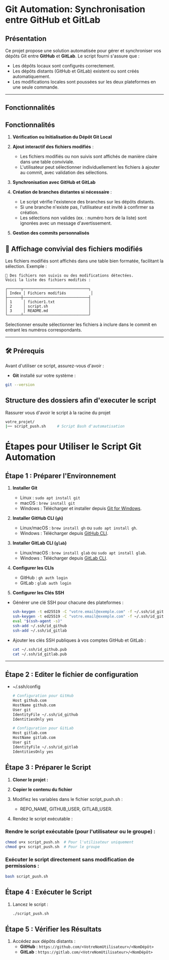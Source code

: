 # Git Automation: Synchronisation entre GitHub et GitLab

## Présentation

Ce projet propose une solution automatisée pour gérer et synchroniser vos dépôts Git entre **GitHub** et **GitLab**. Le script fourni s'assure que :
- Les dépôts locaux sont configurés correctement.
- Les dépôts distants (GitHub et GitLab) existent ou sont créés automatiquement.
- Les modifications locales sont poussées sur les deux plateformes en une seule commande.

---

## Fonctionnalités

## Fonctionnalités

1. **Vérification ou Initialisation du Dépôt Git Local**
2. **Ajout interactif des fichiers modifiés** :
   - Les fichiers modifiés ou non suivis sont affichés de manière claire dans une table conviviale.
   - L'utilisateur peut sélectionner individuellement les fichiers à ajouter au commit, avec validation des sélections.

3. **Synchronisation avec GitHub et GitLab**
4. **Création de branches distantes si nécessaire** :
   - Le script vérifie l'existence des branches sur les dépôts distants.
   - Si une branche n'existe pas, l'utilisateur est invité à confirmer sa création.
   - Les sélections non valides (ex. : numéro hors de la liste) sont ignorées avec un message d'avertissement.

5. **Gestion des commits personnalisés**

## 📂 **Affichage convivial des fichiers modifiés**

Les fichiers modifiés sont affichés dans une table bien formatée, facilitant la sélection. Exemple :

```
📂 Des fichiers non suivis ou des modifications détectées.
Voici la liste des fichiers modifiés :

┌──────┬─────────────────────────────┐
│ Index │ Fichiers modifiés           │
├──────┼─────────────────────────────┤
│ 1     │ fichier1.txt               │
│ 2     │ script.sh                  │
│ 3     │ README.md                  │
└──────┴─────────────────────────────┘
```

Selectionner ensuite sélectionner les fichiers à inclure dans le commit en entrant les numéros correspondants.

---

## 🛠️ Prérequis

Avant d'utiliser ce script, assurez-vous d'avoir :
- **Git** installé sur votre système :
```bash
git --version
```
## Structure des dossiers afin d'executer le script

Rassurer vous d'avoir le script à la racine du projet 
   ```bash
   votre_projet/
   |── script_push.sh     # Script Bash d'automatisation
   ```
# Étapes pour Utiliser le Script Git Automation

## Étape 1 : Préparer l'Environnement

1. **Installer Git**
   - Linux : `sudo apt install git`
   - macOS : `brew install git`
   - Windows : Télécharger et installer depuis [Git for Windows](https://git-scm.com/downloads).

2. **Installer GitHub CLI (`gh`)**
   - Linux/macOS : `brew install gh` ou `sudo apt install gh`.
   - Windows : Télécharger depuis [GitHub CLI](https://cli.github.com/).

3. **Installer GitLab CLI (`glab`)**
   - Linux/macOS : `brew install glab` ou `sudo apt install glab`.
   - Windows : Télécharger depuis [GitLab CLI](https://github.com/profclems/glab#installation).

4. **Configurer les CLIs**
   - GitHub : `gh auth login`
   - GitLab : `glab auth login`

5. **Configurer les Clés SSH**
- Générer une clé SSH pour chacune des plateformes :  
   ```bash
   ssh-keygen -t ed25519 -C "votre.email@exemple.com" -f ~/.ssh/id_github
   ssh-keygen -t ed25519 -C "votre.email@exemple.com" -f ~/.ssh/id_gitlab
   eval "$(ssh-agent -s)"
   ssh-add ~/.ssh/id_github
   ssh-add ~/.ssh/id_gitlab
   ```
- Ajouter les clés SSH publiques à vos comptes GitHub et GitLab :
     ```bash
     cat ~/.ssh/id_github.pub
     cat ~/.ssh/id_gitlab.pub

---
## Étape 2 : Editer le fichier de configuration 
- ~/.ssh/config

   ```bash
   # Configuration pour GitHub
   Host github.com
   HostName github.com
   User git
   IdentityFile ~/.ssh/id_github
   IdentitiesOnly yes

   # Configuration pour GitLab
   Host gitlab.com
   HostName gitlab.com
   User git
   IdentityFile ~/.ssh/id_gitlab
   IdentitiesOnly yes
   ```

## Étape 3 : Préparer le Script

1. **Cloner le projet :**
2. **Copier le contenu du fichier**
3.	Modifiez les variables dans le fichier script_push.sh :

	- REPO_NAME, GITHUB_USER, GITLAB_USER.

4.	Rendez le script exécutable : 
   ### Rendre le script exécutable (pour l'utilisateur ou le groupe) :
   ```bash
   chmod u+x script_push.sh  # Pour l'utilisateur uniquement
   chmod g+x script_push.sh  # Pour le groupe
   ```

   ### Exécuter le script directement sans modification de permissions :
   ```bash
   bash script_push.sh
   ```

## Étape 4 : Exécuter le Script

1. Lancez le script :
   ```bash
   ./script_push.sh
   ```
## Étape 5 : Vérifier les Résultats

1. Accédez aux dépôts distants :
   - **GitHub** : `https://github.com/<VotreNomUtilisateur>/<NomDépôt>`
   - **GitLab** : `https://gitlab.com/<VotreNomUtilisateur>/<NomDépôt>`
